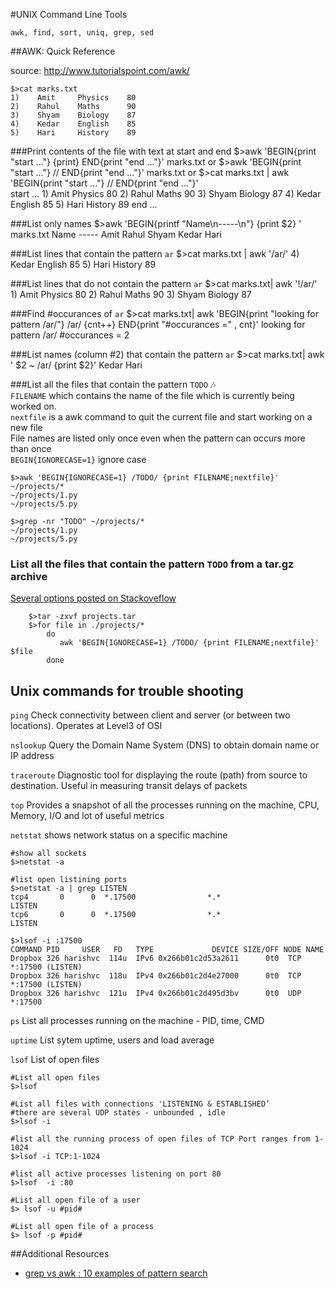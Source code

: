 #UNIX Command Line Tools

`awk, find, sort, uniq, grep, sed`


##AWK: Quick Reference

source: http://www.tutorialspoint.com/awk/

    $>cat marks.txt
    1)    Amit     Physics    80
    2)    Rahul    Maths      90
    3)    Shyam    Biology    87
    4)    Kedar    English    85
    5)    Hari     History    89
    
###Print contents of the file with text at start and end
    $>awk 'BEGIN{print "start ..."} {print} END{print "end ..."}' marks.txt
             or
    $>awk 'BEGIN{print "start ..."} // END{print "end ..."}' marks.txt
             or
    $>cat marks.txt | awk 'BEGIN{print "start ..."} // END{print "end ..."}'                  
    start ...
    1)    Amit     Physics    80
    2)    Rahul    Maths      90
    3)    Shyam    Biology    87
    4)    Kedar    English    85
    5)    Hari     History    89
    end ...    	

###List only names
    $>awk 'BEGIN{printf "Name\n-----\n"} {print $2} ' marks.txt
    Name
    -----
    Amit
    Rahul
    Shyam
    Kedar
    Hari

###List lines that contain the pattern `ar`
    $>cat marks.txt | awk '/ar/' 
    4)    Kedar    English    85
    5)    Hari     History    89

###List lines that do not contain the pattern `ar`
    $>cat marks.txt| awk '!/ar/'
    1)    Amit     Physics    80
    2)    Rahul    Maths      90
    3)    Shyam    Biology    87

###Find #occurances of `ar`
    $>cat marks.txt| awk 'BEGIN{print "looking for pattern /ar/"} /ar/ {cnt++} END{print "#occurances =" , cnt}'
    looking for pattern /ar/
    #occurances = 2

###List names (column #2) that contain the pattern `ar`
    $>cat marks.txt| awk  ' $2 ~ /ar/ {print $2}'
    Kedar
    Hari

###List all the files that contain the pattern `TODO` :notes:  
`FILENAME` which contains the name of the file which is currently being worked on.   
`nextfile` is a awk command to quit the current file and start working on a new file  
File names are listed only once even when the pattern can occurs more than once       
`BEGIN{IGNORECASE=1}` ignore case       

    $>awk 'BEGIN{IGNORECASE=1} /TODO/ {print FILENAME;nextfile}' ~/projects/*  
    ~/projects/1.py  
    ~/projects/5.py  

    $>grep -nr "TODO" ~/projects/*
    ~/projects/1.py  
    ~/projects/5.py  
  

### List all the files that contain the pattern `TODO`  from a tar.gz archive
[Several options posted on Stackoveflow](http://stackoverflow.com/questions/13983365/grep-from-tar-gz-without-extracting-faster-one)   
```    
    $>tar -zxvf projects.tar 
    $>for file in ./projects/*
        do
           awk 'BEGIN{IGNORECASE=1} /TODO/ {print FILENAME;nextfile}' $file
        done
```

## Unix commands for trouble shooting
```ping```  Check connectivity between client and server (or between two locations). Operates at Level3 of OSI  


```nslookup``` Query the Domain Name System (DNS) to obtain domain name or IP address  


```traceroute``` Diagnostic tool for displaying the route (path) from source to destination. Useful in measuring transit delays of packets  


```top```  Provides a snapshot of all the processes running on the machine, CPU, Memory, I/O and lot of useful metrics


```netstat``` shows network status on a specific machine
```
#show all sockets
$>netstat -a

#list open listining ports
$>netstat -a | grep LISTEN
tcp4       0      0  *.17500                *.*                    LISTEN     
tcp6       0      0  *.17500                *.*                    LISTEN 

$>lsof -i :17500
COMMAND PID     USER   FD   TYPE             DEVICE SIZE/OFF NODE NAME
Dropbox 326 harishvc  114u  IPv6 0x266b01c2d53a2611      0t0  TCP *:17500 (LISTEN)
Dropbox 326 harishvc  118u  IPv4 0x266b01c2d4e27000      0t0  TCP *:17500 (LISTEN)
Dropbox 326 harishvc  121u  IPv4 0x266b01c2d495d3bv      0t0  UDP *:17500
```



```ps``` List all processes running on the machine - PID, time, CMD

```uptime``` List sytem uptime, users and load average


```lsof``` List of open files
```
#List all open files
$>lsof 

#List all files with connections 'LISTENING & ESTABLISHED’
#there are several UDP states - unbounded , idle
$>lsof -i

#list all the running process of open files of TCP Port ranges from 1-1024
$>lsof -i TCP:1-1024

#list all active processes listening on port 80
$>lsof  -i :80

#List all open file of a user
$> lsof -u #pid#

#List all open file of a process
$> lsof -p #pid#
```

##Additional Resources
* [grep vs awk : 10 examples of pattern search](http://www.theunixschool.com/2012/09/grep-vs-awk-examples-for-pattern-search.html)

